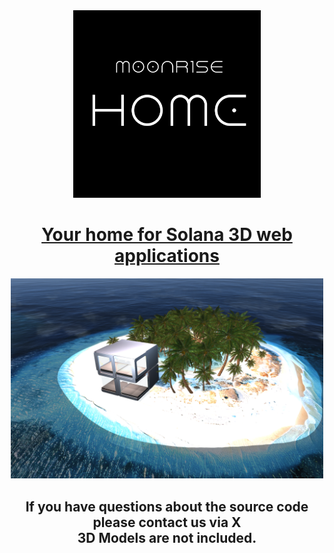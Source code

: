 <div align="center">
  <a href="https://moonrise.com" target="_blank">
  <picture>
   <img alt="Moonrise" src="https://raw.githubusercontent.com/MoonriseHome/MoonriseHome/refs/heads/main/homeLOGO2jpg.jpg" width="300" />
  </picture>
  </a>
  <a href="https://moonrise.com" target="_blank">
  </div>



<h1 align="center">
Your home for Solana 3D web applications
</h1>


<div align="center">
  <picture> 
   <img alt="Moonrise" src="https://raw.githubusercontent.com/MoonriseHome/MoonriseHome/refs/heads/main/HomeScreenshot.png" width="500" />
  </picture>
  </a>
</div>
<h2 align="center">
If you have questions about the source code please contact us via X <br />
3D Models are not included.
</h2>
<!---
MoonriseHome/MoonriseHome is a ✨ special ✨ repository because its `README.md` (this file) appears on your GitHub profile.
You can click the Preview link to take a look at your changes.
--->

